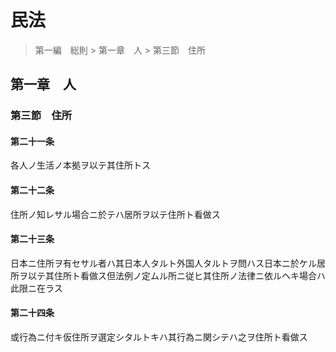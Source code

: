 # 民法

> 第一編　総則 > 第一章　人 > 第三節　住所

## 第一章　人

### 第三節　住所

#### 第二十一条

各人ノ生活ノ本拠ヲ以テ其住所トス

#### 第二十二条

住所ノ知レサル場合ニ於テハ居所ヲ以テ住所ト看做ス

#### 第二十三条

日本ニ住所ヲ有セサル者ハ其日本人タルト外国人タルトヲ問ハス日本ニ於ケル居所ヲ以テ其住所ト看做ス但法例ノ定ムル所ニ従ヒ其住所ノ法律ニ依ルヘキ場合ハ此限ニ在ラス

#### 第二十四条

或行為ニ付キ仮住所ヲ選定シタルトキハ其行為ニ関シテハ之ヲ住所ト看做ス

